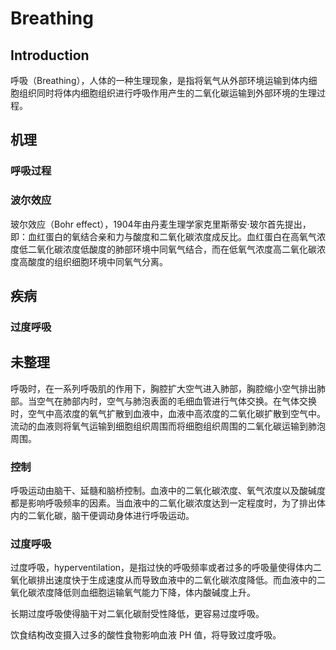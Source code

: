 # Breathing

## Introduction

呼吸（Breathing），人体的一种生理现象，是指将氧气从外部环境运输到体内细胞组织同时将体内细胞组织进行呼吸作用产生的二氧化碳运输到外部环境的生理过程。

## 机理

### 呼吸过程

### 波尔效应

玻尔效应（Bohr effect），1904年由丹麦生理学家克里斯蒂安·玻尔首先提出，即：血红蛋白的氧结合亲和力与酸度和二氧化碳浓度成反比。血红蛋白在高氧气浓度低二氧化碳浓度低酸度的肺部环境中同氧气结合，而在低氧气浓度高二氧化碳浓度高酸度的组织细胞环境中同氧气分离。

## 疾病

### 过度呼吸

## 未整理

呼吸时，在一系列呼吸肌的作用下，胸腔扩大空气进入肺部，胸腔缩小空气排出肺部。当空气在肺部内时，空气与肺泡表面的毛细血管进行气体交换。在气体交换时，空气中高浓度的氧气扩散到血液中，血液中高浓度的二氧化碳扩散到空气中。流动的血液则将氧气运输到细胞组织周围而将细胞组织周围的二氧化碳运输到肺泡周围。

### 控制

呼吸运动由脑干、延髓和脑桥控制。血液中的二氧化碳浓度、氧气浓度以及酸碱度都是影响呼吸频率的因素。当血液中的二氧化碳浓度达到一定程度时，为了排出体内的二氧化碳，脑干便调动身体进行呼吸运动。

### 过度呼吸

过度呼吸，hyperventilation，是指过快的呼吸频率或者过多的呼吸量使得体内二氧化碳排出速度快于生成速度从而导致血液中的二氧化碳浓度降低。而血液中的二氧化碳浓度降低则血细胞运输氧气能力下降，体内酸碱度上升。

长期过度呼吸使得脑干对二氧化碳耐受性降低，更容易过度呼吸。

饮食结构改变摄入过多的酸性食物影响血液 PH 值，将导致过度呼吸。